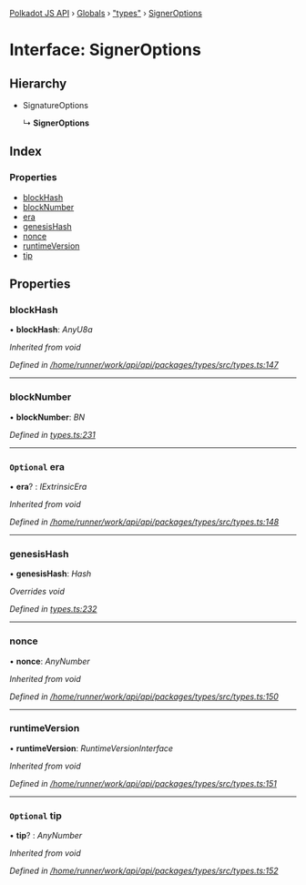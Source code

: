 [Polkadot JS API](../README.md) › [Globals](../globals.md) › ["types"](../modules/_types_.md) › [SignerOptions](_types_.signeroptions.md)

# Interface: SignerOptions

## Hierarchy

* SignatureOptions

  ↳ **SignerOptions**

## Index

### Properties

* [blockHash](_types_.signeroptions.md#blockhash)
* [blockNumber](_types_.signeroptions.md#blocknumber)
* [era](_types_.signeroptions.md#optional-era)
* [genesisHash](_types_.signeroptions.md#genesishash)
* [nonce](_types_.signeroptions.md#nonce)
* [runtimeVersion](_types_.signeroptions.md#runtimeversion)
* [tip](_types_.signeroptions.md#optional-tip)

## Properties

###  blockHash

• **blockHash**: *AnyU8a*

*Inherited from void*

*Defined in [/home/runner/work/api/api/packages/types/src/types.ts:147](https://github.com/polkadot-js/api/blob/7143f5e643/packages/types/src/types.ts#L147)*

___

###  blockNumber

• **blockNumber**: *BN*

*Defined in [types.ts:231](https://github.com/polkadot-js/api/blob/7143f5e643/packages/api/src/types.ts#L231)*

___

### `Optional` era

• **era**? : *IExtrinsicEra*

*Inherited from void*

*Defined in [/home/runner/work/api/api/packages/types/src/types.ts:148](https://github.com/polkadot-js/api/blob/7143f5e643/packages/types/src/types.ts#L148)*

___

###  genesisHash

• **genesisHash**: *Hash*

*Overrides void*

*Defined in [types.ts:232](https://github.com/polkadot-js/api/blob/7143f5e643/packages/api/src/types.ts#L232)*

___

###  nonce

• **nonce**: *AnyNumber*

*Inherited from void*

*Defined in [/home/runner/work/api/api/packages/types/src/types.ts:150](https://github.com/polkadot-js/api/blob/7143f5e643/packages/types/src/types.ts#L150)*

___

###  runtimeVersion

• **runtimeVersion**: *RuntimeVersionInterface*

*Inherited from void*

*Defined in [/home/runner/work/api/api/packages/types/src/types.ts:151](https://github.com/polkadot-js/api/blob/7143f5e643/packages/types/src/types.ts#L151)*

___

### `Optional` tip

• **tip**? : *AnyNumber*

*Inherited from void*

*Defined in [/home/runner/work/api/api/packages/types/src/types.ts:152](https://github.com/polkadot-js/api/blob/7143f5e643/packages/types/src/types.ts#L152)*
